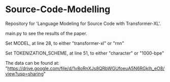 # Source-Code-Modelling
Repository for 'Language Modeling for Source Code with Transformer-XL'.

main.py to see the results of the paper.

Set MODEL, at line 28, to either "transformer-xl" or "rnn"

Set TOKENIZATION_SCHEME, at line 51, to either "character" or "1000-bpe"

The data can be found at:
"https://drive.google.com/file/d/1v8oRnXJs8QRbWGUfoeuA5N6RGkIh_eO8/view?usp=sharing"
